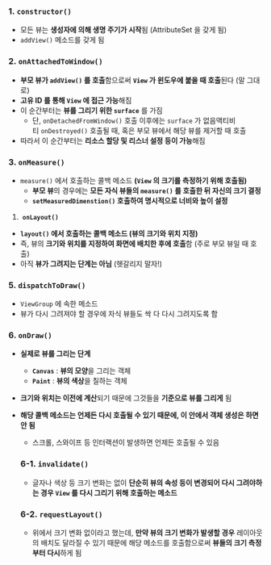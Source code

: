 ### 1. `constructor()`

- 모든 뷰는 **생성자에 의해 생명 주기가 시작**됨 (AttributeSet 을 갖게 됨)
- `addView()` 메소드를 갖게 됨

### 2. `onAttachedToWindow()`

- **부모 뷰가 `addView()` 를 호출**함으로써 **`View` 가 윈도우에 붙을 때 호출**된다 (말 그대로)
- **고유 ID 를 통해 `View` 에 접근 가능**해짐
- 이 순간부터는 **뷰를 그리기 위한 `surface`** 를 가짐
    - 단, `onDetachedFromWindow()` 호출 이후에는 `surface` 가 없음액티비티 `onDestroyed()` 호출될 때, 혹은 부모 뷰에서 해당 뷰를 제거할 때 호출
- 따라서 이 순간부터는 **리소스 할당 및 리스너 설정 등이 가능**해짐

### 3. `onMeasure()`

- `measure()` 에서 호출하는 콜백 메소드 **(`View` 의 크기를 측정하기 위해 호출됨)**
    - **부모 뷰**의 경우에는 **모든 자식 뷰들의 `measure()` 를 호출한 뒤 자신의 크기 결정**
    - **`setMeasuredDimenstion()` 호출하여 명시적으로 너비와 높이 설정**
1.  **`onLayout()`**
- **`layout()` 에서 호출하는 콜백 메소드 (뷰의 크기와 위치 지정)**
- 즉, 뷰의 **크기와 위치를 지정하여 화면에 배치한 후에 호출**함 (주로 부모 뷰일 때 호출)
- 아직 **뷰가 그려지는 단계는 아님** (헷갈리지 말자!)

### 5. `dispatchToDraw()`

- `ViewGroup` 에 속한 메소드
- 뷰가 다시 그려져야 할 경우에 자식 뷰들도 싹 다 다시 그려지도록 함

### 6. `onDraw()`

- **실제로 뷰를 그리는 단계**
    - **`Canvas`** : **뷰의 모양**을 그리는 객체
    - **`Paint`** : **뷰의 색상**을 칠하는 객체
- **크기와 위치는 이전에 계산**되기 때문에 그것들을 **기준으로 뷰를 그리게** 됨
- **해당 콜백 메소드는 언제든 다시 호출될 수 있기 때문에, 이 안에서 객체 생성은 하면 안 됨**
    - 스크롤, 스와이프 등 인터랙션이 발생하면 언제든 호출될 수 있음
    
    ### 6-1. `invalidate()`
    
    - 글자나 색상 등 크기 변화는 없이 **단순히 뷰의 속성 등이 변경되어 다시 그려야하는 경우 `View` 를 다시 그리기 위해 호출하는 메소드**
    
    ### 6-2. `requestLayout()`
    
    - 위에서 크기 변화 없이라고 했는데, **만약 뷰의 크기 변화가 발생할 경우** 레이아웃의 배치도 달라질 수 있기 때문에 해당 메소드를 호출함으로써 **뷰들의 크기 측정부터 다시**하게 됨
